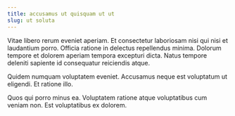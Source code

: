 ```yaml
---
title: accusamus ut quisquam ut ut
slug: ut soluta
---
```


Vitae libero rerum eveniet aperiam. Et consectetur laboriosam nisi qui nisi et laudantium porro. Officia ratione in delectus repellendus minima. Dolorum tempore et dolorem aperiam tempora excepturi dicta. Natus tempore deleniti sapiente id consequatur reiciendis atque.

Quidem numquam voluptatem eveniet. Accusamus neque est voluptatum ut eligendi. Et ratione illo.

Quos qui porro minus ea. Voluptatem ratione atque voluptatibus cum veniam non. Est voluptatibus ex dolorem.
